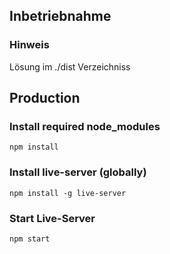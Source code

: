 ## Inbetriebnahme

### Hinweis

Lösung im ./dist Verzeichniss

## Production

### Install required node_modules

``` npm install ```

### Install live-server (globally)

``` npm install -g live-server ```

### Start Live-Server

``` npm start ```
